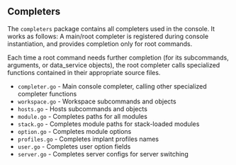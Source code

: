 ## Completers

The `completers` package contains all completers used in the console. It works as follows:
A main/root completer is registered during console instantiation, and provides completion only
for root commands.

Each time a root command needs further completion (for its subcommands, arguments, or data_service objects),
the root completer calls specialized functions contained in their appropriate source files.

* `completer.go`        - Main console completer, calling other specialized completer functions
* `workspace.go`        - Workspace subcommands and objects
* `hosts.go`            - Hosts subcommands and objects
* `module.go`           - Completes paths for all modules
* `stack.go`            - Completes module paths for stack-loaded modules
* `option.go`           - Completes module options
* `profiles.go`         - Completes implant profiles names 
* `user.go`             - Completes user option fields 
* `server.go`           - Completes server configs for server switching 
